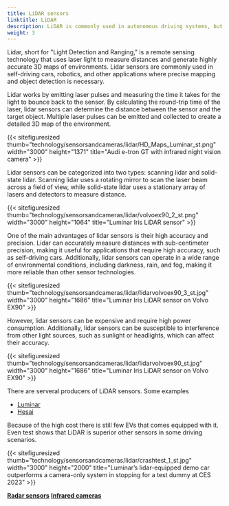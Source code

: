 ```yaml
---
title: LiDAR sensors
linktitle: LiDAR
description: LiDAR is commonly used in autonomous driving systems, but is also becoming more common in ADAS features.
weight: 3
---
```

<!-- markdownlint-disable MD033 -->

Lidar, short for "Light Detection and Ranging," is a remote sensing technology that uses laser light to measure distances and generate highly accurate 3D maps of environments. Lidar sensors are commonly used in self-driving cars, robotics, and other applications where precise mapping and object detection is necessary.

Lidar works by emitting laser pulses and measuring the time it takes for the light to bounce back to the sensor. By calculating the round-trip time of the laser, lidar sensors can determine the distance between the sensor and the target object. Multiple laser pulses can be emitted and collected to create a detailed 3D map of the environment.

{{< sitefiguresized thumb="technology/sensorsandcameras/lidar/HD_Maps_Luminar_st.png" width="3000" height="1371" title="Audi e-tron GT with infrared night vision camera" >}}

Lidar sensors can be categorized into two types: scanning lidar and solid-state lidar. Scanning lidar uses a rotating mirror to scan the laser beam across a field of view, while solid-state lidar uses a stationary array of lasers and detectors to measure distance.

{{< sitefiguresized thumb="technology/sensorsandcameras/lidar/volvoex90_2_st.png" width="3000" height="1064" title="Luminar Iris LiDAR sensor" >}}

One of the main advantages of lidar sensors is their high accuracy and precision. Lidar can accurately measure distances with sub-centimeter precision, making it useful for applications that require high accuracy, such as self-driving cars. Additionally, lidar sensors can operate in a wide range of environmental conditions, including darkness, rain, and fog, making it more reliable than other sensor technologies.

{{< sitefiguresized thumb="technology/sensorsandcameras/lidar/lidarvolvoex90_3_st.jpg" width="3000" height="1686" title="Luminar Iris LiDAR sensor on Volvo EX90" >}}

However, lidar sensors can be expensive and require high power consumption. Additionally, lidar sensors can be susceptible to interference from other light sources, such as sunlight or headlights, which can affect their accuracy.

{{< sitefiguresized thumb="technology/sensorsandcameras/lidar/lidarvolvoex90_st.jpg" width="3000" height="1686" title="Luminar Iris LiDAR sensor on Volvo EX90" >}}

There are serveral producers of LiDAR sensors. Some examples

- [Luminar](https://www.luminartech.com/technology#iris)
- [Hesai](https://www.hesaitech.com/)

Because of the high cost there is still few EVs that comes equipped with it. Even test shows that LiDAR is superior other sensors in some driving scenarios.

{{< sitefiguresized thumb="technology/sensorsandcameras/lidar/crashtest_1_st.jpg" width="3000" height="2000" title="Luminar’s lidar-equipped demo car outperforms a camera-only system in stopping for a test dummy at CES 2023" >}}

<div class="mt-3 mb-3">
    <a href="../radar/" class="text-decoration-none text-black"><strong><i class="bi-arrow-left"></i> Radar sensors</strong></a>
    <a href="../infrared/" class="text-decoration-none text-black float-end"><strong>Infrared cameras<i class="bi-arrow-right"></i></strong></a>
</div>

